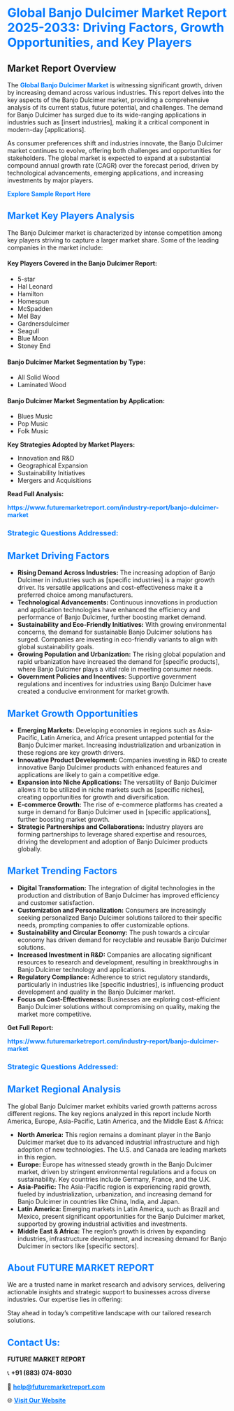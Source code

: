 <h1 style="color: #007BFF;">Global Banjo Dulcimer Market Report 2025-2033: Driving Factors, Growth Opportunities, and Key Players</h1>

<section id="overview">
<h2>Market Report Overview</h2>
<p>The <a href="https://www.futuremarketreport.com/industry-report/banjo-dulcimer-market" style="color: #007BFF; text-decoration: none;"><strong>Global Banjo Dulcimer Market</strong></a> is witnessing significant growth, driven by increasing demand across various industries. This report delves into the key aspects of the Banjo Dulcimer market, providing a comprehensive analysis of its current status, future potential, and challenges. The demand for Banjo Dulcimer has surged due to its wide-ranging applications in industries such as [insert industries], making it a critical component in modern-day [applications].</p>
<p>As consumer preferences shift and industries innovate, the Banjo Dulcimer market continues to evolve, offering both challenges and opportunities for stakeholders. The global market is expected to expand at a substantial compound annual growth rate (CAGR) over the forecast period, driven by technological advancements, emerging applications, and increasing investments by major players.</p>
</section>

<section id="overview">
<p><a href="https://www.futuremarketreport.com/request-sample/reportId=89503" style="color: #007BFF; text-decoration: none;"><strong>Explore Sample Report Here</strong></a></p>
</section>

<section id="key-players">
<h2 style="color: #007BFF;">Market Key Players Analysis</h2>
<p>The Banjo Dulcimer market is characterized by intense competition among key players striving to capture a larger market share. Some of the leading companies in the market include:</p>
<h4>Key Players Covered in the Banjo Dulcimer Report:</h4>
<ul><li>5-star</li><li>Hal Leonard</li><li>Hamilton</li><li>Homespun</li><li>McSpadden</li><li>Mel Bay</li><li>Gardnersdulcimer</li><li>Seagull</li><li>Blue Moon</li><li>Stoney End</li></ul>
<h4>Banjo Dulcimer Market Segmentation by Type:</h4>
<ul><li>All Solid Wood</li><li>Laminated Wood</li></ul>

<h4>Banjo Dulcimer Market Segmentation by Application:</h4>
<ul><li>Blues Music</li><li>Pop Music</li><li>Folk Music</li></ul>
<p><strong>Key Strategies Adopted by Market Players:</strong></p>
<ul>
<li>Innovation and R&D</li>
<li>Geographical Expansion</li>
<li>Sustainability Initiatives</li>
<li>Mergers and Acquisitions</li>
</ul>
</section>

<section>
<p><strong>Read Full Analysis: </strong></p><a href="https://www.futuremarketreport.com/industry-report/banjo-dulcimer-market" style="color: #007BFF; text-decoration: none;"><strong>https://www.futuremarketreport.com/industry-report/banjo-dulcimer-market</strong></a>
<h3 style="color: #007BFF;">Strategic Questions Addressed:</h3>
</section>

<section id="driving-factors">
<h2 style="color: #007BFF;">Market Driving Factors</h2>
<ul>
<li><strong>Rising Demand Across Industries:</strong> The increasing adoption of Banjo Dulcimer in industries such as [specific industries] is a major growth driver. Its versatile applications and cost-effectiveness make it a preferred choice among manufacturers.</li>
<li><strong>Technological Advancements:</strong> Continuous innovations in production and application technologies have enhanced the efficiency and performance of Banjo Dulcimer, further boosting market demand.</li>
<li><strong>Sustainability and Eco-Friendly Initiatives:</strong> With growing environmental concerns, the demand for sustainable Banjo Dulcimer solutions has surged. Companies are investing in eco-friendly variants to align with global sustainability goals.</li>
<li><strong>Growing Population and Urbanization:</strong> The rising global population and rapid urbanization have increased the demand for [specific products], where Banjo Dulcimer plays a vital role in meeting consumer needs.</li>
<li><strong>Government Policies and Incentives:</strong> Supportive government regulations and incentives for industries using Banjo Dulcimer have created a conducive environment for market growth.</li>
</ul>
</section>

<section id="growth-opportunities">
<h2 style="color: #007BFF;">Market Growth Opportunities</h2>
<ul>
<li><strong>Emerging Markets:</strong> Developing economies in regions such as Asia-Pacific, Latin America, and Africa present untapped potential for the Banjo Dulcimer market. Increasing industrialization and urbanization in these regions are key growth drivers.</li>
<li><strong>Innovative Product Development:</strong> Companies investing in R&D to create innovative Banjo Dulcimer products with enhanced features and applications are likely to gain a competitive edge.</li>
<li><strong>Expansion into Niche Applications:</strong> The versatility of Banjo Dulcimer allows it to be utilized in niche markets such as [specific niches], creating opportunities for growth and diversification.</li>
<li><strong>E-commerce Growth:</strong> The rise of e-commerce platforms has created a surge in demand for Banjo Dulcimer used in [specific applications], further boosting market growth.</li>
<li><strong>Strategic Partnerships and Collaborations:</strong> Industry players are forming partnerships to leverage shared expertise and resources, driving the development and adoption of Banjo Dulcimer products globally.</li>
</ul>
</section>

<section id="trending-factors">
<h2 style="color: #007BFF;">Market Trending Factors</h2>
<ul>
<li><strong>Digital Transformation:</strong> The integration of digital technologies in the production and distribution of Banjo Dulcimer has improved efficiency and customer satisfaction.</li>
<li><strong>Customization and Personalization:</strong> Consumers are increasingly seeking personalized Banjo Dulcimer solutions tailored to their specific needs, prompting companies to offer customizable options.</li>
<li><strong>Sustainability and Circular Economy:</strong> The push towards a circular economy has driven demand for recyclable and reusable Banjo Dulcimer solutions.</li>
<li><strong>Increased Investment in R&D:</strong> Companies are allocating significant resources to research and development, resulting in breakthroughs in Banjo Dulcimer technology and applications.</li>
<li><strong>Regulatory Compliance:</strong> Adherence to strict regulatory standards, particularly in industries like [specific industries], is influencing product development and quality in the Banjo Dulcimer market.</li>
<li><strong>Focus on Cost-Effectiveness:</strong> Businesses are exploring cost-efficient Banjo Dulcimer solutions without compromising on quality, making the market more competitive.</li>
</ul>
</section>

<section>
<p><strong>Get Full Report: </strong></p><a href="https://www.futuremarketreport.com/industry-report/banjo-dulcimer-market" style="color: #007BFF; text-decoration: none;"><strong>https://www.futuremarketreport.com/industry-report/banjo-dulcimer-market</strong></a>
<h3 style="color: #007BFF;">Strategic Questions Addressed:</h3>
</section>


<section id="regional-analysis">
<h2 style="color: #007BFF;">Market Regional Analysis</h2>
<p>The global Banjo Dulcimer market exhibits varied growth patterns across different regions. The key regions analyzed in this report include North America, Europe, Asia-Pacific, Latin America, and the Middle East & Africa:</p>
<ul>
<li><strong>North America:</strong> This region remains a dominant player in the Banjo Dulcimer market due to its advanced industrial infrastructure and high adoption of new technologies. The U.S. and Canada are leading markets in this region.</li>
<li><strong>Europe:</strong> Europe has witnessed steady growth in the Banjo Dulcimer market, driven by stringent environmental regulations and a focus on sustainability. Key countries include Germany, France, and the U.K.</li>
<li><strong>Asia-Pacific:</strong> The Asia-Pacific region is experiencing rapid growth, fueled by industrialization, urbanization, and increasing demand for Banjo Dulcimer in countries like China, India, and Japan.</li>
<li><strong>Latin America:</strong> Emerging markets in Latin America, such as Brazil and Mexico, present significant opportunities for the Banjo Dulcimer market, supported by growing industrial activities and investments.</li>
<li><strong>Middle East & Africa:</strong> The region’s growth is driven by expanding industries, infrastructure development, and increasing demand for Banjo Dulcimer in sectors like [specific sectors].</li>
</ul>
</section>

<footer>
<h2 style="color: #007BFF;">About FUTURE MARKET REPORT</h2>
<p>We are a trusted name in market research and advisory services, delivering actionable insights and strategic support to businesses across diverse industries. Our expertise lies in offering:</p>

<p>Stay ahead in today’s competitive landscape with our tailored research solutions.</p>

<h2 style="color: #007BFF;">Contact Us:</h2>
<p><strong>FUTURE MARKET REPORT</strong></p>
<p>📞 <strong>+91 (883) 074-8030</strong></p>
<p>📧 <strong><a href="mailto:help@futuremarketreport.com" style="color: #007BFF;">help@futuremarketreport.com</a></strong></p>
<p>🌐 <strong><a href="https://www.futuremarketreport.com/" style="color: #007BFF;">Visit Our Website</a></strong></p>
</footer>